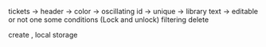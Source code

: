 tickets -> header ->
color -> oscillating
id -> unique -> library 
text  -> editable or not one some conditions (Lock and unlock)
filtering 
delete 

create , local storage 

<!-- to code anything dynamic -> static version -->
<!-- html-> tags  -->
<!-- css -->